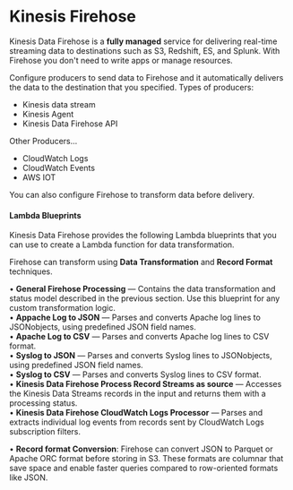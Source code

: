 # Kinesis Firehose

Kinesis Data Firehose is a **fully managed** service for delivering real-time streaming data to destinations such as S3, Redshift, ES, and Splunk. With Firehose you don't need to write apps or manage resources. 

Configure producers to send data to Firehose and it automatically delivers the data to the destination that you specified. Types of producers:
- Kinesis data stream
- Kinesis Agent
- Kinesis Data Firehose API

Other Producers...
- CloudWatch Logs
- CloudWatch Events
- AWS IOT

You can also configure Firehose to transform data before delivery.

#### Lambda Blueprints

Kinesis Data Firehose provides the following Lambda blueprints that you can use to create a Lambda function for data transformation.

Firehose can transform using **Data Transformation** and **Record Format** techniques.

• **General Firehose Processing** — Contains the data transformation and status model described in the previous section. Use this blueprint for any custom transformation logic. \
• **Appache Log to JSON** — Parses and converts Apache log lines to JSONobjects, using predefined JSON field names. \
• **Apache Log to CSV** — Parses and converts Apache log lines to CSV format. \
• **Syslog to JSON** — Parses and converts Syslog lines to JSONobjects, using predefined JSON field names. \
• **Syslog to CSV** — Parses and converts Syslog lines to CSV format. \
• **Kinesis Data Firehose Process Record Streams as source** — Accesses the Kinesis Data Streams records in the input and returns them with a processing status. \
• **Kinesis Data Firehose CloudWatch Logs Processor** — Parses and extracts individual log events from records sent by CloudWatch Logs subscription filters.


• **Record format Conversion**: Firehose can convert JSON to Parquet or Apache ORC format before storing in S3. These formats are columnar that save space and enable faster queries compared to row-oriented formats like JSON.
